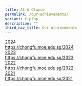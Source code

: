```yaml
---
title: At A Glance
permalink: /our-achievements/
variant: tiptap
description: ""
third_nav_title: Our Achievements
---
```

<div class="isomer-card-grid"><a rel="noopener noreferrer nofollow" href="https://chongfu.moe.edu.sg/2024/" class="isomer-card"><div class="isomer-card-body"><div class="isomer-card-title">2024</div><div class="isomer-card-link">https://chongfu.moe.edu.sg/2024</div></div></a>
<a rel="noopener noreferrer nofollow" href="https://chongfu.moe.edu.sg/2023" class="isomer-card">
<div class="isomer-card-body">
<div class="isomer-card-title">2023</div>
<div class="isomer-card-link">https://chongfu.moe.edu.sg/2023</div>
</div>
</a><a rel="noopener noreferrer nofollow" href="https://chongfu.moe.edu.sg/2022" class="isomer-card"><div class="isomer-card-body"><div class="isomer-card-title">2022</div><div class="isomer-card-link">https://chongfu.moe.edu.sg/2022</div></div></a>
<a rel="noopener noreferrer nofollow" href="https://chongfu.moe.edu.sg/2021" class="isomer-card">
<div class="isomer-card-body">
<div class="isomer-card-title">2021</div>
<div class="isomer-card-link">https://chongfu.moe.edu.sg/2021</div>
</div>
</a>
</div>
<p></p>